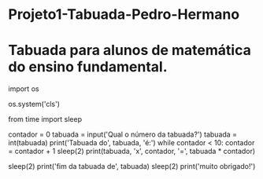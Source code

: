 # Projeto1-Tabuada-Pedro-Hermano
# Tabuada para alunos de matemática do ensino fundamental.

import os

os.system('cls')

from time import sleep


contador = 0
tabuada = input('Qual o número da tabuada?')
tabuada = int(tabuada)
print('Tabuada do', tabuada, 'é:')
while contador < 10:
    contador = contador + 1
    sleep(2)
    print(tabuada, 'x', contador, '=', tabuada * contador)

sleep(2)
print('fim da tabuada de', tabuada)
sleep(2)
print('muito obrigado!')
